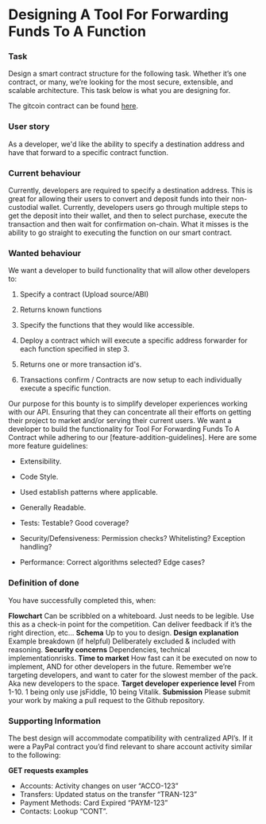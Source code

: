 # Designing A Tool For Forwarding Funds To A Function

### Task

Design a smart contract structure for the following task. Whether it’s one contract, or many, we’re looking for the most secure, extensible, and scalable architecture. This task below is what you are designing for.

The gitcoin contract can be found [here](https://gitcoin.co/issue/sendwyre/Gitcoin-Open-source-Community-Tools/1/2939).

### User story

As a developer, we'd like the ability to specify a destination address and have that forward to a specific contract function.

### Current behaviour

Currently, developers are required to specify a destination address. This is great for allowing their users to convert and deposit funds into their non-custodial wallet. Currently, developers users go through multiple steps to get the deposit into their wallet, and then to select purchase, execute the transaction and then wait for confirmation on-chain. What it misses is the ability to go straight to executing the function on our smart contract.

### Wanted behaviour

We want a developer to build functionality that will allow other developers to:

1. Specify a contract (Upload source/ABI)

2. Returns known functions

3. Specify the functions that they would like accessible.

4. Deploy a contract which will execute a specific address forwarder for each function specified in step 3.

5. Returns one or more transaction id's.

6. Transactions confirm / Contracts are now setup to each individually execute a specific function.

Our purpose for this bounty is to simplify developer experiences working with our API. Ensuring that they can concentrate all their efforts on getting their project to market and/or serving their current users. We want a developer to build the functionality for Tool For Forwarding Funds To A Contract while adhering to our [feature-addition-guidelines]. Here are some more feature guidelines:

- Extensibility.

- Code Style.

- Used establish patterns where applicable.

- Generally Readable.

- Tests: Testable? Good coverage?

- Security/Defensiveness: Permission checks? Whitelisting? Exception handling?

- Performance: Correct algorithms selected? Edge cases?

### Definition of done

You have successfully completed this, when:

**Flowchart**
Can be scribbled on a whiteboard. Just needs to be legible. Use this as a check-in point for the competition. Can deliver feedback if it’s the right direction, etc…
**Schema**
Up to you to design.
**Design explanation**
Example breakdown (if helpful) Deliberately excluded & included with reasoning.
**Security concerns**
Dependencies, technical implementationrisks.
**Time to market**
How fast can it be executed on now to implement, AND for other developers in the future. Remember we’re targeting developers, and want to cater for the slowest member of the pack. Aka new developers to the space.
**Target developer experience level**
From 1-10. 1 being only use jsFiddle, 10 being Vitalik.
**Submission**
Please submit your work by making a pull request to the Github repository.

### Supporting Information

The best design will accommodate compatibility with centralized API’s. If it were a PayPal contract you’d find relevant to share account activity similar to the following:

**GET requests examples**

- Accounts: Activity changes on user “ACCO-123”
- Transfers: Updated status on the transfer “TRAN-123”
- Payment Methods: Card Expired “PAYM-123”
- Contacts: Lookup “CONT”.
